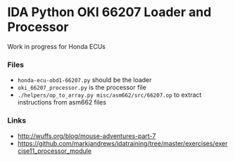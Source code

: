 IDA Python OKI 66207 Loader and Processor
=========================================

Work in progress for Honda ECUs


### Files

- `honda-ecu-obd1-66207.py` should be the loader
- `oki_66207_processor.py` is the processor file
- `./helpers/op_to_array.py misc/asm662/src/66207.op` to extract instructions from asm662 files

### Links

- http://wuffs.org/blog/mouse-adventures-part-7
- https://github.com/markjandrews/idatraining/tree/master/exercises/exercise11_processor_module
